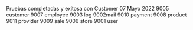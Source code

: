 Pruebas completadas y exitosa con Customer 07 Mayo 2022
9005 customer
9007 employee
9003 log
9002mail
9010 payment
9008 product
9011 provider
9009 sale
9006 store
9001 user
